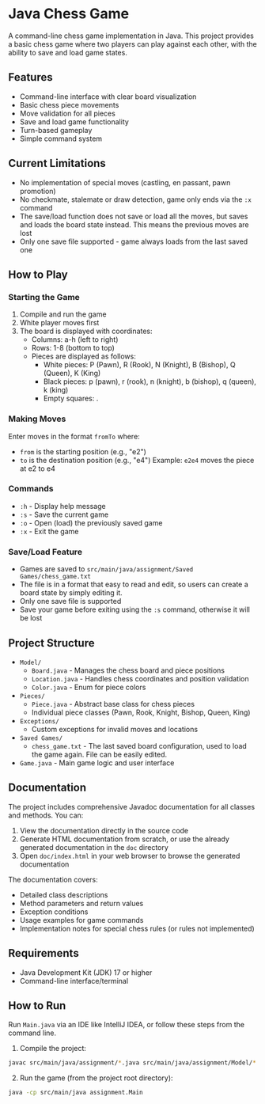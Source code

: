 # Java Chess Game

A command-line chess game implementation in Java. This project provides a basic chess game where two players can play against each other, with the ability to save and load game states.

## Features

- Command-line interface with clear board visualization
- Basic chess piece movements
- Move validation for all pieces
- Save and load game functionality
- Turn-based gameplay
- Simple command system

## Current Limitations

- No implementation of special moves (castling, en passant, pawn promotion)
- No checkmate, stalemate or draw detection, game only ends via the `:x` command
- The save/load function does not save or load all the moves, but saves and loads the board state instead. This means the previous moves are lost
- Only one save file supported - game always loads from the last saved one

## How to Play

### Starting the Game

1. Compile and run the game
2. White player moves first
3. The board is displayed with coordinates:
    - Columns: a-h (left to right)
    - Rows: 1-8 (bottom to top)
    - Pieces are displayed as follows:
        - White pieces: P (Pawn), R (Rook), N (Knight), B (Bishop), Q (Queen), K (King)
        - Black pieces: p (pawn), r (rook), n (knight), b (bishop), q (queen), k (king)
        - Empty squares: .

### Making Moves

Enter moves in the format `fromTo` where:
- `from` is the starting position (e.g., "e2")
- `to` is the destination position (e.g., "e4")
  Example: `e2e4` moves the piece at e2 to e4

### Commands

- `:h` - Display help message
- `:s` - Save the current game
- `:o` - Open (load) the previously saved game
- `:x` - Exit the game

### Save/Load Feature

- Games are saved to `src/main/java/assignment/Saved Games/chess_game.txt`
- The file is in a format that easy to read and edit, so users can create a board state by simply editing it.
- Only one save file is supported
- Save your game before exiting using the `:s` command, otherwise it will be lost

## Project Structure

- `Model/`
    - `Board.java` - Manages the chess board and piece positions
    - `Location.java` - Handles chess coordinates and position validation
    - `Color.java` - Enum for piece colors
- `Pieces/`
    - `Piece.java` - Abstract base class for chess pieces
    - Individual piece classes (Pawn, Rook, Knight, Bishop, Queen, King)
- `Exceptions/`
    - Custom exceptions for invalid moves and locations
- `Saved Games/`
    - `chess_game.txt` - The last saved board configuration, used to load the game again. File can be easily edited.
- `Game.java` - Main game logic and user interface

## Documentation

The project includes comprehensive Javadoc documentation for all classes and methods. You can:

1. View the documentation directly in the source code
2. Generate HTML documentation from scratch, or use the already generated documentation in the `doc` directory
3. Open `doc/index.html` in your web browser to browse the generated documentation

The documentation covers:
- Detailed class descriptions
- Method parameters and return values
- Exception conditions
- Usage examples for game commands
- Implementation notes for special chess rules (or rules not implemented)

## Requirements

- Java Development Kit (JDK) 17 or higher
- Command-line interface/terminal

## How to Run

Run `Main.java` via an IDE like IntelliJ IDEA, or follow these steps from the command line.

1. Compile the project:
```bash
javac src/main/java/assignment/*.java src/main/java/assignment/Model/*.java src/main/java/assignment/Pieces/*.java src/main/java/assignment/Exceptions/*.java
```

2. Run the game (from the project root directory):
```bash
java -cp src/main/java assignment.Main
```